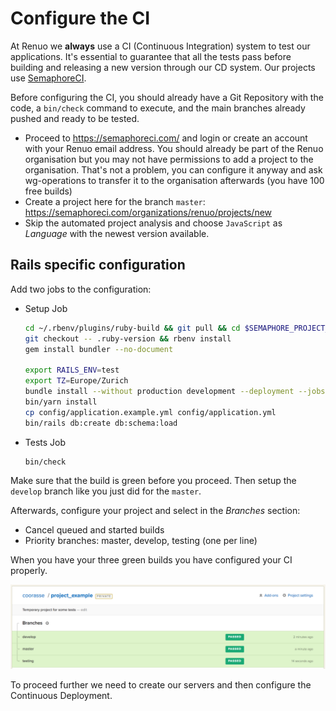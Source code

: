 # Configure the CI

At Renuo we **always** use a CI (Continuous Integration) system to test our applications. It's essential to guarantee
that all the tests pass before building and releasing a new version through our CD system. Our projects use
[SemaphoreCI](<https://semaphoreci.com/>).

Before configuring the CI, you should already have a Git Repository with the code, a `bin/check` command to execute,
and the main branches already pushed and ready to be tested.

* Proceed to <https://semaphoreci.com/> and login or create an account with your Renuo email address.
You should already be part of the Renuo organisation but you may not have permissions to add a project to
the organisation. That's not a problem, you can configure it anyway and ask wg-operations to transfer it to
the organisation afterwards (you have 100 free builds)
* Create a project here for the branch `master`: <https://semaphoreci.com/organizations/renuo/projects/new>
* Skip the automated project analysis and choose `JavaScript` as *Language* with the newest version available.

## Rails specific configuration

Add two jobs to the configuration:

* Setup Job

  ```sh
  cd ~/.rbenv/plugins/ruby-build && git pull && cd $SEMAPHORE_PROJECT_DIR
  git checkout -- .ruby-version && rbenv install
  gem install bundler --no-document

  export RAILS_ENV=test
  export TZ=Europe/Zurich
  bundle install --without production development --deployment --jobs 3 --retry 3
  bin/yarn install
  cp config/application.example.yml config/application.yml
  bin/rails db:create db:schema:load
  ```

* Tests Job

  ```sh
  bin/check
  ```

Make sure that the build is green before you proceed. Then setup the `develop` branch like you
just did for the `master`.

Afterwards, configure your project and select in the *Branches* section:
  * Cancel queued and started builds
  * Priority branches: master, develop, testing (one per line)

When you have your three green builds you have configured your CI properly.

![semaphoreci_2](../images/semaphoreci_2.png)

To proceed further we need to create our servers and then configure the Continuous Deployment.
